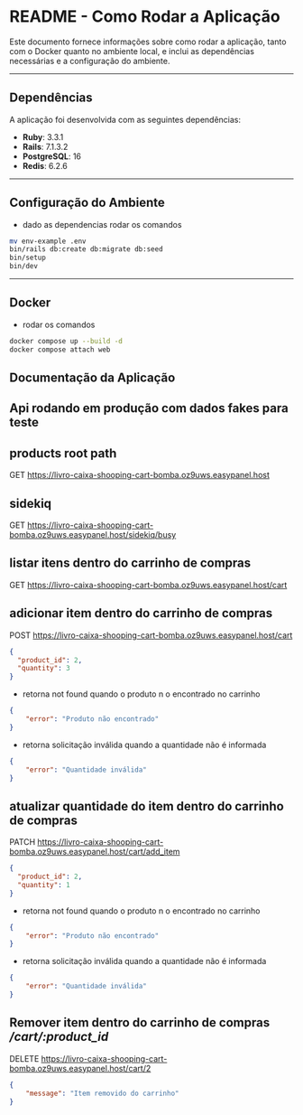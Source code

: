 # **README - Como Rodar a Aplicação**

Este documento fornece informações sobre como rodar a aplicação, tanto com o Docker quanto no ambiente local, e inclui as dependências necessárias e a configuração do ambiente.

---

## **Dependências**

A aplicação foi desenvolvida com as seguintes dependências:

- **Ruby**: 3.3.1
- **Rails**: 7.1.3.2
- **PostgreSQL**: 16
- **Redis**: 6.2.6

---

## **Configuração do Ambiente**
- dado as dependencias rodar os comandos
```bash
mv env-example .env
bin/rails db:create db:migrate db:seed
bin/setup
bin/dev
```

---

## **Docker**

- rodar os comandos
```bash
docker compose up --build -d
docker compose attach web
```

## **Documentação da Aplicação**

## Api rodando em produção com dados fakes para teste
## products root path
GET https://livro-caixa-shooping-cart-bomba.oz9uws.easypanel.host

## sidekiq
GET https://livro-caixa-shooping-cart-bomba.oz9uws.easypanel.host/sidekiq/busy

## listar itens dentro do carrinho de compras
GET https://livro-caixa-shooping-cart-bomba.oz9uws.easypanel.host/cart

## adicionar item dentro do carrinho de compras
POST https://livro-caixa-shooping-cart-bomba.oz9uws.easypanel.host/cart
```json
{
  "product_id": 2,
  "quantity": 3
}
```

- retorna not found quando o produto n o  encontrado no carrinho
```json
{
	"error": "Produto não encontrado"
}
```

- retorna solicitação inválida quando a quantidade não é informada

```json
{
	"error": "Quantidade inválida"
}
```

## atualizar quantidade do item dentro do carrinho de compras
PATCH https://livro-caixa-shooping-cart-bomba.oz9uws.easypanel.host/cart/add_item
```json
{
  "product_id": 2,
  "quantity": 1
}
```

- retorna not found quando o produto n o  encontrado no carrinho
```json
{
	"error": "Produto não encontrado"
}
```

- retorna solicitação inválida quando a quantidade não é informada

```json
{
	"error": "Quantidade inválida"
}
```

## Remover item dentro do carrinho de compras */cart/:product_id*
DELETE https://livro-caixa-shooping-cart-bomba.oz9uws.easypanel.host/cart/2
```json
{
	"message": "Item removido do carrinho"
}
```
